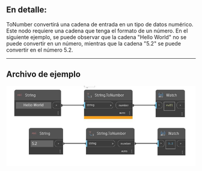 ## En detalle:
ToNumber convertirá una cadena de entrada en un tipo de datos numérico. Este nodo requiere una cadena que tenga el formato de un número. En el siguiente ejemplo, se puede observar que la cadena "Hello World" no se puede convertir en un número, mientras que la cadena "5.2" se puede convertir en el número 5.2.
___
## Archivo de ejemplo

![ToNumber](./DSCore.String.ToNumber_img.jpg)

